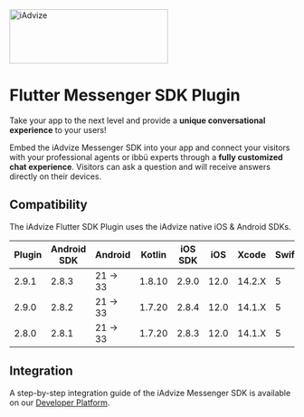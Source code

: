 <img src="https://user-images.githubusercontent.com/17723986/47799626-f3982700-dd2a-11e8-983c-77d1a3ed7f53.png" width="280" height="96" alt="iAdvize">

# Flutter Messenger SDK Plugin

Take your app to the next level and provide a **unique conversational experience** to your users!

Embed the iAdvize Messenger SDK into your app and connect your visitors with your professional agents or ibbü experts through a **fully customized chat experience**. Visitors can ask a question and will receive answers directly on their devices.

## Compatibility

The iAdvize Flutter SDK Plugin uses the iAdvize native iOS & Android SDKs.

| Plugin | Android SDK | Android  | Kotlin | iOS SDK | iOS  | Xcode  | Swift |
| ------ | ----------- | -------- | ------ | ------- | ---- | ------ | ----- |
| 2.9.1  | 2.8.3       | 21 -> 33 | 1.8.10 | 2.9.0   | 12.0 | 14.2.X | 5     |
| 2.9.0  | 2.8.2       | 21 -> 33 | 1.7.20 | 2.8.4   | 12.0 | 14.1.X | 5     |
| 2.8.0  | 2.8.1       | 21 -> 33 | 1.7.20 | 2.8.3   | 12.0 | 14.1.X | 5     |

## Integration

A step-by-step integration guide of the iAdvize Messenger SDK is available on our [Developer Platform](https://developers.iadvize.com/documentation/mobile-sdk).
